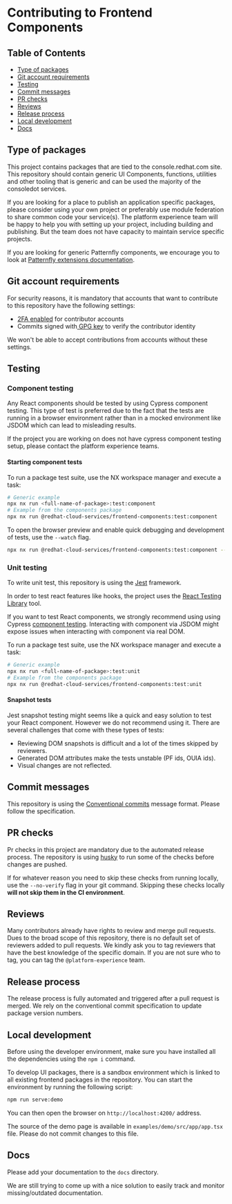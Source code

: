# Contributing to Frontend Components

## Table of Contents

- [Type of packages](#type-of-packages)
- [Git account requirements](#git-account-requirements)
- [Testing](#testing)
- [Commit messages](#commit-messages)
- [PR checks](#pr-checks)
- [Reviews](#reviews)
- [Release process](#release-process)
- [Local development](#local-development)
- [Docs](#docs)

## Type of packages

This project contains packages that are tied to the console.redhat.com site. This repository should contain generic UI Components, functions, utilities and other tooling that is generic and can be used the majority of the consoledot services.

If you are looking for a place to publish an application specific packages, please consider using your own project or preferably use module federation to share common code your service(s). The platform experience team will be happy to help you with setting up your project, including building and publishing. But the team does not have capacity to maintain service specific projects. 

If you are looking for generic Patternfly components, we encourage you to look at [Patternfly extensions documentation](https://www.patternfly.org/extensions/about-extensions).

## Git account requirements

For security reasons, it is mandatory that accounts that want to contribute to this repository have the following settings:

- [2FA enabled](https://docs.github.com/en/authentication/securing-your-account-with-two-factor-authentication-2fa/configuring-two-factor-authentication) for contributor accounts
- Commits signed with[ GPG key](https://docs.github.com/en/authentication/managing-commit-signature-verification/adding-a-gpg-key-to-your-github-account) to verify the contributor identity

We won't be able to accept contributions from accounts without these settings.

## Testing

### Component testing

Any React components should be tested by using Cypress component testing. This type of test is preferred due to the fact that the tests are running in a browser environment rather than in a mocked environment like JSDOM which can lead to misleading results.

If the project you are working on does not have cypress component testing setup, please contact the platform experience teams.

#### Starting component tests

To run a package test suite, use the NX workspace manager and execute a task:

```sh
# Generic example
npx nx run <full-name-of-package>:test:component
# Example from the components package
npx nx run @redhat-cloud-services/frontend-components:test:component
```

To open the browser preview and enable quick debugging and development of tests, use the `--watch` flag.

```sh
npx nx run @redhat-cloud-services/frontend-components:test:component --watch
```

### Unit testing

To write unit test, this repository is using the [Jest](https://jestjs.io/) framework.

In order to test react features like hooks, the project uses the [React Testing Library](https://testing-library.com/docs/react-testing-library/intro/) tool.

If you want to test React components, we strongly recommend using using Cypress [component testing](#component-testing). Interacting with component via JSDOM might expose issues when interacting with component via real DOM.

To run a package test suite, use the NX workspace manager and execute a task:

```sh
# Generic example
npx nx run <full-name-of-package>:test:unit
# Example from the components package
npx nx run @redhat-cloud-services/frontend-components:test:unit
```

#### Snapshot tests

Jest snapshot testing might seems like a quick and easy solution to test your React component. However we do not recommend using it. There are several challenges that come with these types of tests:

- Reviewing DOM snapshots is difficult and a lot of the times skipped by reviewers.
- Generated DOM attributes make the tests unstable (PF ids, OUIA ids).
- Visual changes are not reflected.

## Commit messages

This repository is using the [Conventional commits](https://www.conventionalcommits.org/en/v1.0.0/) message format. Please follow the specification.

## PR checks

Pr checks in this project are mandatory due to the automated release process. The repository is using [husky](https://typicode.github.io/husky/) to run some of the checks before changes are pushed.

If for whatever reason you need to skip these checks from running locally, use the `--no-verify` flag in your git command. Skipping these checks locally **will not skip them in the CI environment**.

## Reviews

Many contributors already have rights to review and merge pull requests. Dues to the broad scope of this repository, there is no default set of reviewers added to pull requests. We kindly ask you to tag reviewers that have the best knowledge of the specific domain. If you are not sure who to tag, you can tag the `@platform-experience` team.

## Release process

The release process is fully automated and triggered after a pull request is merged. We rely on the conventional commit specification to update package version numbers.

## Local development

Before using the developer environment, make sure you have installed all the dependencies using the `npm i` command.

To develop UI packages, there is a sandbox environment which is linked to all existing frontend packages in the repository. You can start the environment by running the following script:

```sh
npm run serve:demo
```

You can then open the browser on `http://localhost:4200/` address.

The source of the demo page is available in `examples/demo/src/app/app.tsx` file. Please do not commit changes to this file.

## Docs

Please add your documentation to the `docs` directory.

We are still trying to come up with a nice solution to easily track and monitor missing/outdated documentation. 
